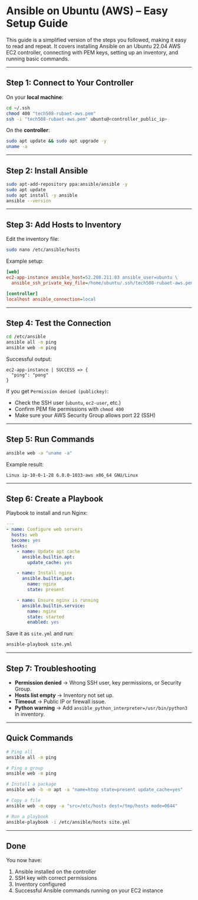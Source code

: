 # Ansible on Ubuntu (AWS) – Easy Setup Guide

This guide is a simplified version of the steps you followed, making it easy to read and repeat. It covers installing Ansible on an Ubuntu 22.04 AWS EC2 controller, connecting with PEM keys, setting up an inventory, and running basic commands.

---

## Step 1: Connect to Your Controller
On your **local machine**:
```bash
cd ~/.ssh
chmod 400 "tech508-rubaet-aws.pem"
ssh -i "tech508-rubaet-aws.pem" ubuntu@<controller_public_ip>
```

On the **controller**:

```bash
sudo apt update && sudo apt upgrade -y
uname -a
```

---

## Step 2: Install Ansible

```bash
sudo apt-add-repository ppa:ansible/ansible -y
sudo apt update
sudo apt install -y ansible
ansible --version
```

---

## Step 3: Add Hosts to Inventory

Edit the inventory file:

```bash
sudo nano /etc/ansible/hosts
```

Example setup:

```ini
[web]
ec2-app-instance ansible_host=52.208.211.83 ansible_user=ubuntu \
  ansible_ssh_private_key_file=/home/ubuntu/.ssh/tech508-rubaet-aws.pem

[controller]
localhost ansible_connection=local
```

---

## Step 4: Test the Connection

```bash
cd /etc/ansible
ansible all -m ping
ansible web -m ping
```

Successful output:

```text
ec2-app-instance | SUCCESS => {
  "ping": "pong"
}
```

If you get `Permission denied (publickey)`:

* Check the SSH user (`ubuntu`, `ec2-user`, etc.)
* Confirm PEM file permissions with `chmod 400`
* Make sure your AWS Security Group allows port 22 (SSH)

---

## Step 5: Run Commands

```bash
ansible web -a "uname -a"
```

Example result:

```text
Linux ip-10-0-1-28 6.8.0-1033-aws x86_64 GNU/Linux
```

---

## Step 6: Create a Playbook

Playbook to install and run Nginx:

```yaml
---
- name: Configure web servers
  hosts: web
  become: yes
  tasks:
    - name: Update apt cache
      ansible.builtin.apt:
        update_cache: yes

    - name: Install nginx
      ansible.builtin.apt:
        name: nginx
        state: present

    - name: Ensure nginx is running
      ansible.builtin.service:
        name: nginx
        state: started
        enabled: yes
```

Save it as `site.yml` and run:

```bash
ansible-playbook site.yml
```

---

## Step 7: Troubleshooting

* **Permission denied** → Wrong SSH user, key permissions, or Security Group.  
* **Hosts list empty** → Inventory not set up.  
* **Timeout** → Public IP or firewall issue.  
* **Python warning** → Add `ansible_python_interpreter=/usr/bin/python3` in inventory.  

---

## Quick Commands

```bash
# Ping all
ansible all -m ping

# Ping a group
ansible web -m ping

# Install a package
ansible web -b -m apt -a "name=htop state=present update_cache=yes"

# Copy a file
ansible web -m copy -a "src=/etc/hosts dest=/tmp/hosts mode=0644"

# Run a playbook
ansible-playbook -i /etc/ansible/hosts site.yml
```

---

## Done 

You now have:

1. Ansible installed on the controller  
2. SSH key with correct permissions  
3. Inventory configured  
4. Successful Ansible commands running on your EC2 instance  
